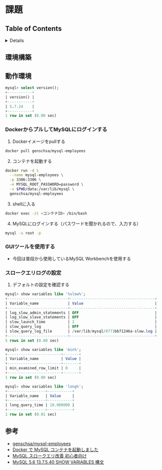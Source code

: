 # 課題

## Table of Contents
<!-- START doctoc generated TOC please keep comment here to allow auto update -->
<!-- DON'T EDIT THIS SECTION, INSTEAD RE-RUN doctoc TO UPDATE -->
<details>
<summary>Details</summary>

- [環境構築](#%E7%92%B0%E5%A2%83%E6%A7%8B%E7%AF%89)
- [動作環境](#%E5%8B%95%E4%BD%9C%E7%92%B0%E5%A2%83)
  - [DockerからプルしてMySQLにログインする](#docker%E3%81%8B%E3%82%89%E3%83%97%E3%83%AB%E3%81%97%E3%81%A6mysql%E3%81%AB%E3%83%AD%E3%82%B0%E3%82%A4%E3%83%B3%E3%81%99%E3%82%8B)
  - [GUIツールを使用する](#gui%E3%83%84%E3%83%BC%E3%83%AB%E3%82%92%E4%BD%BF%E7%94%A8%E3%81%99%E3%82%8B)
  - [スロークエリログの設定](#%E3%82%B9%E3%83%AD%E3%83%BC%E3%82%AF%E3%82%A8%E3%83%AA%E3%83%AD%E3%82%B0%E3%81%AE%E8%A8%AD%E5%AE%9A)
- [参考](#%E5%8F%82%E8%80%83)

</details>
<!-- END doctoc generated TOC please keep comment here to allow auto update -->

## 環境構築

## 動作環境

```sql
mysql> select version();
+-----------+
| version() |
+-----------+
| 5.7.24    |
+-----------+
1 row in set (0.00 sec)
```

### DockerからプルしてMySQLにログインする

1. Dockerイメージをpullする

```bash
docker pull genschsa/mysql-employees
```

2. コンテナを起動する

```bash
docker run -d \
  --name mysql-employees \
  -p 3306:3306 \
  -e MYSQL_ROOT_PASSWORD=password \
  -v $PWD/data:/var/lib/mysql \
  genschsa/mysql-employees
```

3. shellに入る

```bash
docker exec -it <コンテナID> /bin/bash
```

4. MySQLにログインする（パスワードを聞かれるので、入力する）

```bash
mysql -u root -p
```

### GUIツールを使用する

- 今回は普段から使用しているMySQL Workbenchを使用する

### スロークエリログの設定

1. デフォルトの設定を確認する

```sql
mysql> show variables like '%slow%';
+---------------------------+--------------------------------------+
| Variable_name             | Value                                |
+---------------------------+--------------------------------------+
| log_slow_admin_statements | OFF                                  |
| log_slow_slave_statements | OFF                                  |
| slow_launch_time          | 2                                    |
| slow_query_log            | OFF                                  |
| slow_query_log_file       | /var/lib/mysql/0771bb71246a-slow.log |
+---------------------------+--------------------------------------+
5 rows in set (0.00 sec)

mysql> show variables like 'min%';
+------------------------+-------+
| Variable_name          | Value |
+------------------------+-------+
| min_examined_row_limit | 0     |
+------------------------+-------+
1 row in set (0.00 sec)

mysql> show variables like 'long%';
+-----------------+-----------+
| Variable_name   | Value     |
+-----------------+-----------+
| long_query_time | 10.000000 |
+-----------------+-----------+
1 row in set (0.01 sec)
```

## 参考

- [genschsa/mysql-employees](https://hub.docker.com/r/genschsa/mysql-employees)
- [Docker で MySQL コンテナを起動しました](https://qiita.com/pugiemonn/items/b17288494e4b627f4475)
- [MySQL スロークエリ改善 初心者向け](https://qiita.com/SuguruOoki/items/5c4c04a120d9fa5b4267)
- [MySQL 5.6 13.7.5.40 SHOW VARIABLES 構文](https://dev.mysql.com/doc/refman/5.6/ja/show-variables.html)